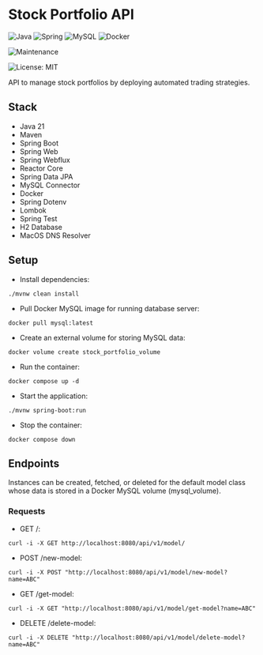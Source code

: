# Stock Portfolio API

![Java](https://img.shields.io/badge/java-%23ED8B00.svg?style=for-the-badge&logo=openjdk&logoColor=white) ![Spring](https://img.shields.io/badge/spring-%236DB33F.svg?style=for-the-badge&logo=spring&logoColor=white) ![MySQL](https://img.shields.io/badge/mysql-4479A1.svg?style=for-the-badge&logo=mysql&logoColor=white) ![Docker](https://img.shields.io/badge/docker-%230db7ed.svg?style=for-the-badge&logo=docker&logoColor=white)

![Maintenance](https://img.shields.io/badge/Maintained%3F-yes-green.svg)

![License: MIT](https://img.shields.io/badge/License-MIT-yellow.svg)

API to manage stock portfolios by deploying automated trading strategies.

## Stack

- Java 21
- Maven
- Spring Boot
- Spring Web
- Spring Webflux
- Reactor Core
- Spring Data JPA
- MySQL Connector
- Docker
- Spring Dotenv
- Lombok
- Spring Test
- H2 Database
- MacOS DNS Resolver

## Setup

- Install dependencies:
```
./mvnw clean install
```

- Pull Docker MySQL image for running database server:
```
docker pull mysql:latest
```

- Create an external volume for storing MySQL data:
```
docker volume create stock_portfolio_volume
```

- Run the container:
```
docker compose up -d
```

- Start the application:
```
./mvnw spring-boot:run
```

- Stop the container:
```
docker compose down
```

## Endpoints

Instances can be created, fetched, or deleted for the default model class whose data is stored in a Docker MySQL volume (mysql_volume).

### Requests

- GET /:
```
curl -i -X GET http://localhost:8080/api/v1/model/
```

- POST /new-model: 
```
curl -i -X POST "http://localhost:8080/api/v1/model/new-model?name=ABC"
```

- GET /get-model:
```
curl -i -X GET "http://localhost:8080/api/v1/model/get-model?name=ABC"
```

- DELETE /delete-model:
```
curl -i -X DELETE "http://localhost:8080/api/v1/model/delete-model?name=ABC"
```
